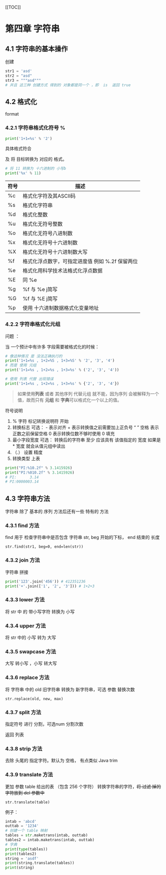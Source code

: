 [[TOC]]

# 第四章 字符串

## 4.1 字符串的基本操作

创建

```python
str1 = 'asd'
str2 = "asd"
str3 = """asd"""
# 并且 这三种 创建方式 得到的 对象都是同一个 ，即  is  返回 true
```

## 4.2 格式化

format  

### 4.2.1 字符串格式化符号 %

```python
print('1+1=%s' % '2')
```

具体格式符合

及 将 目标转换为  对应的 格式。

```python
# 将 11 转换为 十六进制的 小写b
print('%x' % 11)
```

| 符号 | 描述                                              |
| ---- | ------------------------------------------------- |
| %c   | 格式化字符及其ASCII码                             |
| %s   | 格式化字符串                                      |
| %d   | 格式化整数                                        |
| %u   | 格式化无符号整数                                  |
| %o   | 格式化无符号八进制数                              |
| %x   | 格式化无符号十六进制数                            |
| %X   | 格式化无符号十六进制数大写                        |
| %f   | 格式化浮点数字，可指定进度值  例如 %.2f  保留两位 |
| %e   | 格式化用科学技术法格式化浮点数据                  |
| %E   | 同 %e                                             |
| %g   | %f 与 %e j简写                                    |
| %G   | %f 与 %E j简写                                    |
| %p   | 使用 十六进制数据格式化变量地址                   |

### 4.2.2 字符串格式化元组

问题 ：

当 一个预计中有许多 字段需要被格式化的时候：

```python
# 像这种情况 是 没法正确执行的 
print('1+1=%s , 1+2=%S , 1+3=%S' % '2', '3', '4')
# 而是 使用 元组
print('1+1=%s , 1+2=%s , 1+3=%s' % ('2', '3', '4'))

# 使用 列表 代替 出现错误
print('1+1=%s , 1+2=%s , 1+3=%s' % {'2', '3', '4'})
```

> 如果使用**列表** 或者 其他序列 代替元组 就不能，因为序列 会被解释为一个值，故而只有 **元组** 和 **字典**可以格式化一个以上的值。

符号说明

1. % 字符  标记转换说明符 开始
2. 转换标志 可选： - 表示对齐 + 表示转换值之前需要加上正负号 “ ” 空格 表示正数之前保留空格 0 表示转换位数不够时使用 0 填充
3. 最小字段宽度 可选： 转换后的字符串 至少 应该具有 该值指定的 宽度  如果是*  宽度 就会从值元组中读出
4. （.） 设置 精度
5. 转换类型 上表

```python
print("PI:%10.2f" % 3.1415926)
print("PI:%010.2f" % 3.1415926)
# PI:      3.14
# PI:0000003.14
```

## 4.3 字符串方法

字符串 除了 基本的 序列 方法后还有一些 特有的 方法

### 4.3.1 find  方法

find 用于 检查字符串中是否包含 字符串 str, beg 开始的下标， end 结束的 长度

`str.find(str1, beg=0, end=len(str))`

### 4.3.2 join 方法

字符串 拼接

```python
print('123'.join('456')) # 412351236
print('+'.join(['1', '2', '3'])) # 1+2+3
```

### 4.3.3 lower 方法

将 str  中 的 带小写字符 转换为 小写

### 4.3.4 upper 方法

将 str 中的 小写 转为 大写

### 4.3.5 swapcase 方法

大写 转小写 ，小写  转大写

### 4.3.6 replace 方法

将  字符串 中的 old  旧字符串 转换为 新字符串，可选 参数 替换次数

`str.replace(old, new, max)`

### 4.3.7 split 方法

指定符号 进行 分割，可选num  分割次数

返回 列表

### 4.3.8 strip 方法

去除 头尾的 指定字符。默认为 空格， 有点类似 Java trim

### 4.3.9 translate 方法

更加 参数 table 给出的表 （包含 256 个字符） 转换字符串的字符，~~将 过滤 掉的 字符放到 del 参数中~~ 

`str.translate(table)`

例子：

```python
intab = 'abcd'
outtab = '1234'
# 创建一个 table 映射
tables = str.maketrans(intab, outtab)
tables2 = intab.maketrans(intab, outtab)
# 字典
print(type(tables))
print(tables2)
string = 'asdf'
print(string.translate(tables))
print(string)
```







